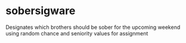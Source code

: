 # sobersigware
Designates which brothers should be sober for the upcoming weekend using random chance and seniority values for assignment
